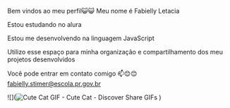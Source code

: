 Bem vindos ao meu perfil😺​😺
Meu nome é Fabielly Letacia

Estou estudando no alura

Estou me desenvolvendo na linguagem JavaScript

Utilizo esse espaço para minha organização e compartilhamento dos meu projetos desenvolvidos

Você pode entrar em contato comigo 📫😊​😊​ fabielly.stimer@escola.pr.gov.br

![](![Cute Cat GIF - Cute Cat - Discover   Share GIFs](https://github.com/fabi24042009/fabielly-leticia/assets/173157704/8135939d-ab13-4bf8-9195-edb72bdfdc76)
)
